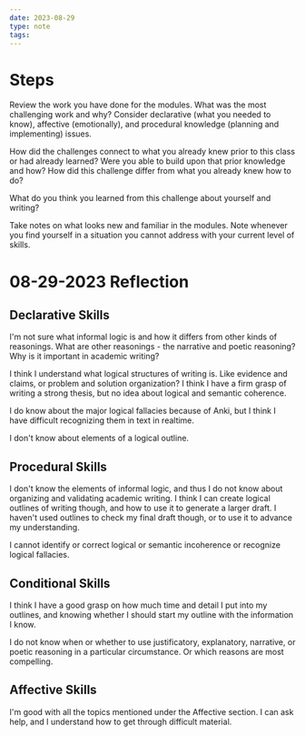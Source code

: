 ```yaml
---
date: 2023-08-29
type: note
tags: 
---
```


# Steps
Review the work you have done for the modules. What was the most challenging work and why? Consider declarative (what you needed to know), affective (emotionally), and procedural knowledge (planning and implementing) issues.

How did the challenges connect to what you already knew prior to this class or had already learned? Were you able to build upon that prior knowledge and how? How did this challenge differ from what you already knew how to do?

What do you think you learned from this challenge about yourself and writing?

Take notes on what looks new and familiar in the modules. Note whenever you find yourself in a situation you cannot address with your current level of skills.

# 08-29-2023 Reflection
## Declarative Skills
I'm not sure what informal logic is and how it differs from other kinds of reasonings. What are other reasonings - the narrative and poetic reasoning? Why is it important in academic writing?

I think I understand what logical structures of writing is. Like evidence and claims, or problem and solution organization? I think I have a firm grasp of writing a strong thesis, but no idea about logical and semantic coherence.

I do know about the major logical fallacies because of Anki, but I think I have difficult recognizing them in text in realtime.

I don't know about elements of a logical outline.

## Procedural Skills
I don't know the elements of informal logic, and thus I do not know about organizing and validating academic writing. I think I can create logical outlines of writing though, and how to use it to generate a larger draft. I haven't used outlines to check my final draft though, or to use it to advance my understanding.

I cannot identify or correct logical or semantic incoherence or recognize logical fallacies.

## Conditional Skills
I think I have a good grasp on how much time and detail I put into my outlines, and knowing whether I should start my outline with the information I know.

I do not know when or whether to use justificatory, explanatory, narrative, or poetic reasoning in a particular circumstance. Or which reasons are most compelling.

## Affective Skills
I'm good with all the topics mentioned under the Affective section. I can ask help, and I understand how to get through difficult material.